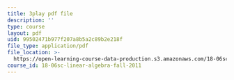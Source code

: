 ```yaml
---
title: 3play pdf file
description: ''
type: course
layout: pdf
uid: 99502471b977f207a8b5a2c89b2e218f
file_type: application/pdf
file_location: >-
  https://open-learning-course-data-production.s3.amazonaws.com/18-06sc-linear-algebra-fall-2011/99502471b977f207a8b5a2c89b2e218f_55AoWKZZtww.pdf
course_id: 18-06sc-linear-algebra-fall-2011
---
```

